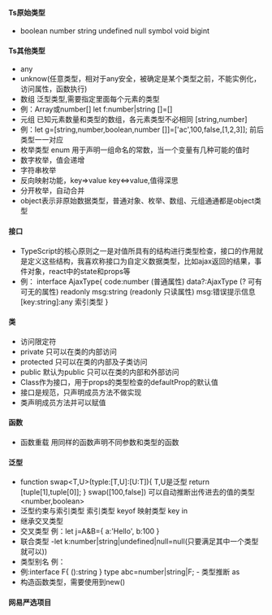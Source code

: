 #### Ts原始类型
- boolean number string undefined null symbol void bigint
#### Ts其他类型
- any 
- unknow(任意类型，相对于any安全，被确定是某个类型之前，不能实例化，访问属性，函数执行)
- 数组 泛型类型,需要指定里面每个元素的类型 
 - 例：Array<number>或number[]  let f:number|string []=[]
- 元组 已知元素数量和类型的数组，各元素类型不必相同 [string,number]
 - 例：let g=[string,number,boolean,number []]=['ac',100,false,[1,2,3]];  前后类型一一对应
- 枚举类型 enum 用于声明一组命名的常数，当一个变量有几种可能的值时
 - 数字枚举，值会递增
 - 字符串枚举
 - 反向映射功能，key=>value key<=>value,值得深思
 - 分开枚举，自动合并
- object表示非原始数据类型，普通对象、枚举、数组、元组通通都是object类型
#### 接口
- TypeScript的核心原则之一是对值所具有的结构进行类型检查，接口的作用就是定义这些结构，我喜欢称接口为自定义数据类型，比如ajax返回的结果，事件对象，react中的state和props等
- 例： interface AjaxType{
  code:number (普通属性)
  data?:AjaxType (? 可有可无的属性)
  readonly msg:string (readonly 只读属性)  msg:错误提示信息
  [key:string]:any  索引类型 
}
#### 类
- 访问限定符
 - private 只可以在类的内部访问
 - protected 只可以在类的内部及子类访问
 - public 默认为public 只可以在类的内部和外部访问
- Class作为接口，用于props的类型检查的defaultProp的默认值
 - 接口是规范，只声明成员方法不做实现
 - 类声明成员方法并可以赋值
 #### 函数
 - 函数重载 用同样的函数声明不同参数和类型的函数
 #### 泛型
 - function swap<T,U>(typle:[T,U]:[U:T]){   T,U是泛型
   return [tuple[1],tuple[0]];
 }
 swap([100,false])  可以自动推断出传进去的值的类型 <number,boolean>
 - 泛型约束与索引类型 索引类型 keyof 映射类型 key in
 - 继承交叉类型
  - 交叉类型 例：let j=A&B={
    a:'Hello',
    b:100
  }
   - 联合类型 
   -let k:number|string|undefined|null=null(只要满足其中一个类型就可以))
   - 类型别名  例：
   - 例:interface F{
     ():string
   } 
    type abc=number|string|F;
    - 类型推断 as 
   - 构造函数类型，需要使用到new()

#### 网易严选项目
